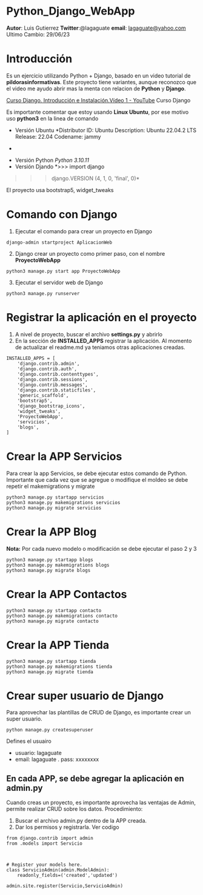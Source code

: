Python_Django_WebApp 
========================
**Autor**: Luis Gutierrez
**Twitter**:@lagaguate 
**email**: lagaguate@yahoo.com
Ultimo Cambio: 29/06/23

# Introducción
Es un ejercicio utilizando Python + Django, basado en un video tutorial de **pildorasinformativas**.  Este proyecto tiene variantes, aunque reconozco que el video me ayudo abrir mas la menta con relacion de **Python** y **Django**.

[Curso Django. Introducción e Instalación.Vídeo 1 - YouTube](https://www.youtube.com/watch?v=7XO1AzwkPPE&list=PLU8oAlHdN5BmfvwxFO7HdPciOCmmYneAB) Curso Django


Es importante comentar que estoy usando **Linux Ubuntu**, por ese motivo uso **python3** en la linea de comando

- Versión Ubuntu
*Distributor ID:	Ubuntu
Description:	Ubuntu 22.04.2 LTS
Release:	22.04
Codename:	jammy
*
- Versión Python
*Python 3.10.11* 
- Versión Djando
*>>> import django
>>> django.VERSION
(4, 1, 0, 'final', 0)*

El proyecto usa bootstrap5,  widget_tweaks
# Comando con Django 

1. Ejecutar el comando para crear un proyecto en Django
```
django-admin startproject AplicacionWeb
```
2. Django crear un proyecto como primer paso, con el nombre  **ProyectoWebApp**

```
python3 manage.py start app ProyectoWebApp
```
3. Ejecutar el servidor web de Django 
```
python3 manage.py runserver
```


# Registrar la aplicación en el proyecto
1. A nivel de proyecto, buscar el archivo **settings.py** y abrirlo
2. En la sección de **INSTALLED_APPS** registrar la aplicación.  Al momento de actualizar el readme.md ya teniamos otras aplicaciones creadas.

```
INSTALLED_APPS = [
    'django.contrib.admin',
    'django.contrib.auth',
    'django.contrib.contenttypes',
    'django.contrib.sessions',
    'django.contrib.messages',
    'django.contrib.staticfiles',
    'generic_scaffold',
    'bootstrap5',
    'django_bootstrap_icons',
    'widget_tweaks',
    'ProyectoWebApp',
    'servicios',
    'blogs',
]
```


# Crear la APP Servicios 
Para crear la app Servicios, se debe ejecutar estos comando de Python.   Importante que cada vez que se agregue o modifique el moldeo se debe repetir el makemigrations y  migrate
```
python3 manage.py startapp servicios
python3 manage.py makemigrations servicios
python3 manage.py migrate servicios
```

# Crear la APP Blog
**Nota:** Por cada nuevo modelo o modificación se debe ejecutar el paso 2 y 3
```
python3 manage.py startapp blogs
python3 manage.py makemigrations blogs
python3 manage.py migrate blogs
```

# Crear la APP Contactos
```
python3 manage.py startapp contacto
python3 manage.py makemigrations contacto
python3 manage.py migrate contacto
```


# Crear la APP Tienda
```
python3 manage.py startapp tienda
python3 manage.py makemigrations tienda
python3 manage.py migrate tienda
```


# Crear super usuario de Django
Para aprovechar las plantillas de CRUD de Django, es importante crear un super usuario.  
```
python manage.py createsuperuser
```
Defines el usuairo 
- usuario: lagaguate
- email: lagaguate
. pass: xxxxxxxx

## En cada APP, se debe agregar la aplicación en admin.py
Cuando creas un proyecto, es importante aprovecha las ventajas de Admin, permite realizar CRUD sobre los datos.
Procedimiento:
1.  Buscar el archivo admin.py dentro de la APP creada.
2.  Dar los permisos y registrarla. Ver codigo
```
from django.contrib import admin
from .models import Servicio



# Register your models here.
class ServicioAdmin(admin.ModelAdmin):
    readonly_fields=('created','updated')

admin.site.register(Servicio,ServicioAdmin)
```

